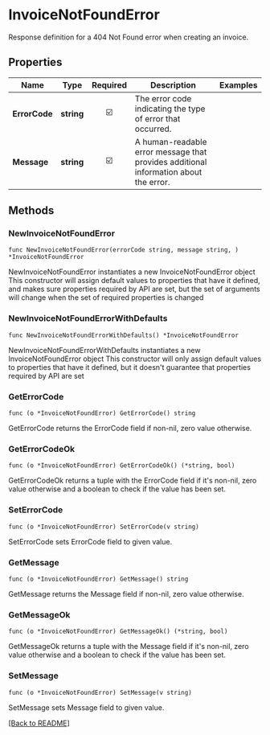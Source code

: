 # InvoiceNotFoundError
Response definition for a 404 Not Found error when creating an invoice.

## Properties
| Name | Type | Required | Description | Examples |
|------------|:-------------:|:-------------:|-------------|:-------------:|
| **ErrorCode** | **string** | ☑️ | The error code indicating the type of error that occurred. |  |
| **Message** | **string** | ☑️ | A human-readable error message that provides additional information about the error. |  |

## Methods

### NewInvoiceNotFoundError

`func NewInvoiceNotFoundError(errorCode string, message string, ) *InvoiceNotFoundError`

NewInvoiceNotFoundError instantiates a new InvoiceNotFoundError object
This constructor will assign default values to properties that have it defined,
and makes sure properties required by API are set, but the set of arguments
will change when the set of required properties is changed

### NewInvoiceNotFoundErrorWithDefaults

`func NewInvoiceNotFoundErrorWithDefaults() *InvoiceNotFoundError`

NewInvoiceNotFoundErrorWithDefaults instantiates a new InvoiceNotFoundError object
This constructor will only assign default values to properties that have it defined,
but it doesn't guarantee that properties required by API are set

### GetErrorCode

`func (o *InvoiceNotFoundError) GetErrorCode() string`

GetErrorCode returns the ErrorCode field if non-nil, zero value otherwise.

### GetErrorCodeOk

`func (o *InvoiceNotFoundError) GetErrorCodeOk() (*string, bool)`

GetErrorCodeOk returns a tuple with the ErrorCode field if it's non-nil, zero value otherwise
and a boolean to check if the value has been set.

### SetErrorCode

`func (o *InvoiceNotFoundError) SetErrorCode(v string)`

SetErrorCode sets ErrorCode field to given value.


### GetMessage

`func (o *InvoiceNotFoundError) GetMessage() string`

GetMessage returns the Message field if non-nil, zero value otherwise.

### GetMessageOk

`func (o *InvoiceNotFoundError) GetMessageOk() (*string, bool)`

GetMessageOk returns a tuple with the Message field if it's non-nil, zero value otherwise
and a boolean to check if the value has been set.

### SetMessage

`func (o *InvoiceNotFoundError) SetMessage(v string)`

SetMessage sets Message field to given value.



[[Back to README]](../../README.md)



